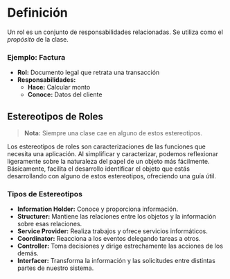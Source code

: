 
# Definición

Un rol es un conjunto de responsabilidades relacionadas. Se utiliza como el *propósito* de la clase.

### Ejemplo: Factura
- **Rol:** Documento legal que retrata una transacción
- **Responsabilidades:**
  - **Hace:** Calcular monto
  - **Conoce:** Datos del cliente

## Estereotipos de Roles

> **Nota:** Siempre una clase cae en alguno de estos estereotipos.

Los estereotipos de roles son caracterizaciones de las funciones que necesita una aplicación. Al simplificar y caracterizar, podemos reflexionar ligeramente sobre la naturaleza del papel de un objeto más fácilmente. Básicamente, facilita el desarrollo identificar el objeto que estás desarrollando con alguno de estos estereotipos, ofreciendo una guía útil.

### Tipos de Estereotipos

- **Information Holder:** Conoce y proporciona información.
- **Structurer:** Mantiene las relaciones entre los objetos y la información sobre esas relaciones.
- **Service Provider:** Realiza trabajos y ofrece servicios informáticos.
- **Coordinator:** Reacciona a los eventos delegando tareas a otros.
- **Controller:** Toma decisiones y dirige estrechamente las acciones de los demás.
- **Interfacer:** Transforma la información y las solicitudes entre distintas partes de nuestro sistema.
